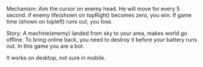 Mechanism:
Aim the cursor on enemy head. He will move for every 5 second. if enemy life(shown on topRight) becomes zero, you win. If game time (shown on topleft) runs out, you lose.

Story:
A machine(enemy) landed from sky to your area, makes world go offline. To bring online back, you need to destroy it before your battery runs out. In this game you are a bot.

It works on desktop, not sure in mobile.